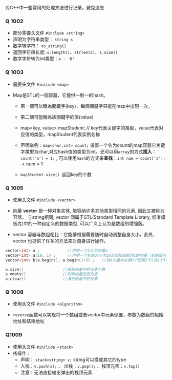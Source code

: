 对C++中一些常用的处理方法进行记录，避免遗忘



### Q 1002

- 部分需要头文件 `#include <string>`
- 声明为字符串类型： `string s`
- 数字转字符： `to_string()`
- 返回字符串长度: `s.length()`、`strlen(s)`、`s.size()`
- 数字字符转为int类型：`a - '0'`



### Q 1003

- 需要头文件 `#include <map>`

- Map是STL的一個容器，它提供一對一的hash。

  - 第一個可以稱為關鍵字(key)，每個關鍵字只能在map中出現一次，

  - 第二個可能稱為該關鍵字的值(value)

  - map<key, value> mapStudent;  // key代表关键字的类型，value代表对应值的类型，mapStudent代表实例名称

  - 声明举例：`map<char,int> count;` 设置一个名为count的map容器它关键字类型为char,对应hash值的类型为int。还可以用`array`的方式**插入**：`count['a'] = 1;` ,  可以使用`hash`的方式来**查找**：`int num = count['a'];`  ->  num = 1

  - `mapStudent.size() `返回key的个数



### Q 1005

- 使用头文件 `#include <vector>`

- 向量 **vector** 是一种对象实体, 能容纳许多其他类型相同的元素, 因此又被称为容器。 与string相同, vector 同属于STL(Standard Template Library, 标准模板库)中的一种自定义的数据类型, 可以广义上认为是数组的增强版。
- vector 容器与数组相比：它能够根据需要随时自动调整自身大小。此外, vector 也提供了许多的方法来对自身进行操作。

```c++
vector<int> a ;            //声明一个int型向量a
vector<int> a(10, 1) ;     //声明一个初始大小为10且初始值都为1的向量（初始值可省略）
vector<int> b(a.begin(), a.begin()+3) ;   //将a向量中从第0个到第2个(共3个)作为向量b的初始值

a.size()                 //获取向量中的元素个数
a.empty()                //判断向量是否为空
a.clear()                //清空向量中的元素
```



### Q 1008

- 使用头文件 `#include <algorithm>`

- `reverse`函数可以实现将一个数组或者vector中元素倒置，参数为数组的起始地址和结束地址



### Q1009

- 使用头文件 `#include <stack>`
- 栈操作：
  - 声明： `stack<string> v;`  string可以换成其它的type
  - 入栈：`v.push(s);`   、 出栈：`v.pop();`  、栈顶元素：`v.top()`
  - 注意：无法直接输出弹出的栈顶元素